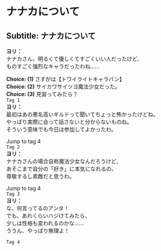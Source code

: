 # ナナカについて

  
## Subtitle: ナナカについて
  
**ヨリ：**  
ナナカさん、明るくて優しくてすごくいい人だったけど、  
ものすごく強烈なキャラだったわね……  
  
**Choice: (1)**  さすがは【トワイライトキャラバン】  
**Choice: (2)**  サイカワサイツヨ魔法少女だった。  
**Choice: (3)**  見習ってみたら？  
`Tag 1`  
**ヨリ：**  
最初はあの悪名高いギルドって聞いてちょっと怖かったけどね。  
やっぱり実際に会って話さないと分からないものね。  
そういう意味でも今日は参加してよかったわ。  
  
Jump to tag 4  
`Tag 2`  
**ヨリ：**  
ナナカさんの場合自称魔法少女なんだろうけど、  
あそこまで自分の「好き」に本気になれるの、  
尊敬するし素敵だと思うわ。  
  
Jump to tag 4  
`Tag 3`  
**ヨリ：**  
な、何言ってるのアンタ！  
でも、あれくらいハジけてみたら、  
少しは性格も変われるのかな……  
ううん、やっぱり無理よ！  
  
`Tag 4`  
